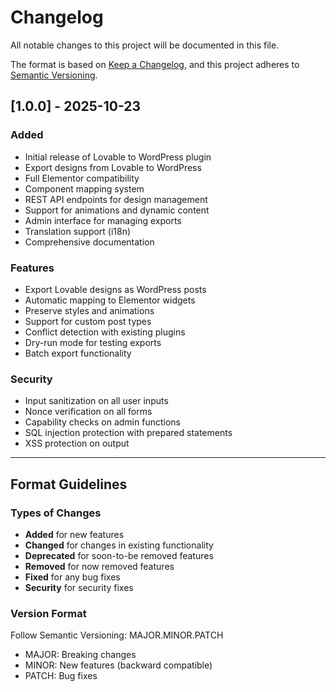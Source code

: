 # Changelog

All notable changes to this project will be documented in this file.

The format is based on [Keep a Changelog](https://keepachangelog.com/en/1.0.0/),
and this project adheres to [Semantic Versioning](https://semver.org/spec/v2.0.0.html).

## [1.0.0] - 2025-10-23

### Added
- Initial release of Lovable to WordPress plugin
- Export designs from Lovable to WordPress
- Full Elementor compatibility
- Component mapping system
- REST API endpoints for design management
- Support for animations and dynamic content
- Admin interface for managing exports
- Translation support (i18n)
- Comprehensive documentation

### Features
- Export Lovable designs as WordPress posts
- Automatic mapping to Elementor widgets
- Preserve styles and animations
- Support for custom post types
- Conflict detection with existing plugins
- Dry-run mode for testing exports
- Batch export functionality

### Security
- Input sanitization on all user inputs
- Nonce verification on all forms
- Capability checks on admin functions
- SQL injection protection with prepared statements
- XSS protection on output

---

## Format Guidelines

### Types of Changes

- **Added** for new features
- **Changed** for changes in existing functionality
- **Deprecated** for soon-to-be removed features
- **Removed** for now removed features
- **Fixed** for any bug fixes
- **Security** for security fixes

### Version Format

Follow Semantic Versioning: MAJOR.MINOR.PATCH
- MAJOR: Breaking changes
- MINOR: New features (backward compatible)
- PATCH: Bug fixes
